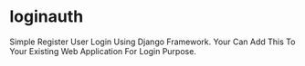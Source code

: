 # loginauth

Simple Register User Login Using Django Framework.
Your Can Add This To Your Existing Web Application For Login Purpose.
